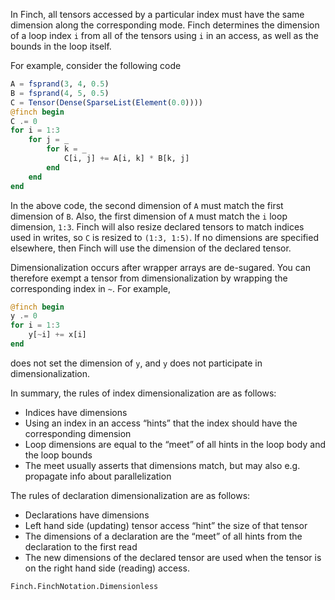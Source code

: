 In Finch, all tensors accessed by a particular index must have the same dimension
along the corresponding mode. Finch determines the dimension of a loop index
`i` from all of the tensors using `i` in an access, as well as the bounds in the
loop itself.

For example, consider the following code

```julia
A = fsprand(3, 4, 0.5)
B = fsprand(4, 5, 0.5)
C = Tensor(Dense(SparseList(Element(0.0))))
@finch begin
C .= 0
for i = 1:3
    for j = _
        for k = _
            C[i, j] += A[i, k] * B[k, j]
        end
    end
end
```

In the above code, the second dimension of `A` must match the first dimension of
`B`.  Also, the first dimension of `A` must match the `i` loop dimension, `1:3`.
Finch will also resize declared tensors to match indices used in writes, so `C`
is resized to `(1:3, 1:5)`. If no dimensions are specified elsewhere, then Finch
will use the dimension of the declared tensor.

Dimensionalization occurs after wrapper arrays are de-sugared. You can therefore
exempt a tensor from dimensionalization by wrapping the corresponding index in
`~`. For example,

```julia
@finch begin
y .= 0
for i = 1:3
    y[~i] += x[i]
end
```
does not set the dimension of `y`, and `y` does not participate in
dimensionalization.

In summary, the rules of index dimensionalization are as follows:
- Indices have dimensions
- Using an index in an access “hints” that the index should have the corresponding dimension
- Loop dimensions are equal to the “meet” of all hints in the loop body and the loop bounds
- The meet usually asserts that dimensions match, but may also e.g. propagate info about parallelization

The rules of declaration dimensionalization are as follows:
- Declarations have dimensions
- Left hand side (updating) tensor access “hint” the size of that tensor
- The dimensions of a declaration are the “meet” of all hints from the declaration to the first read
- The new dimensions of the declared tensor are used when the tensor is on the right hand side (reading) access.

```@docs
Finch.FinchNotation.Dimensionless
```